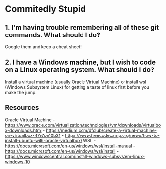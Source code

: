 # Commitedly Stupid

## 1. I'm having trouble remembering all of these git commands. What should I do?

Google them and keep a cheat sheet!

## 2. I have a Windows machine, but I wish to code on a Linux operating system. What should I do?

Install a virtual machine (usually Oracle Virtual Machine) or install wsl (Windows Subsystem Linux) for getting a taste of linux first before you make the jump. 

Resources 
---------
Oracle Virtual Machine 
          - https://www.oracle.com/virtualization/technologies/vm/downloads/virtualbox-downloads.html
          - https://medium.com/dfclub/create-a-virtual-machine-on-virtualbox-47e7ce10b21
          - https://www.freecodecamp.org/news/how-to-install-ubuntu-with-oracle-virtualbox/
WSL
    -  https://docs.microsoft.com/en-us/windows/wsl/install-manual
    -  https://docs.microsoft.com/en-us/windows/wsl/install
    -  https://www.windowscentral.com/install-windows-subsystem-linux-windows-10